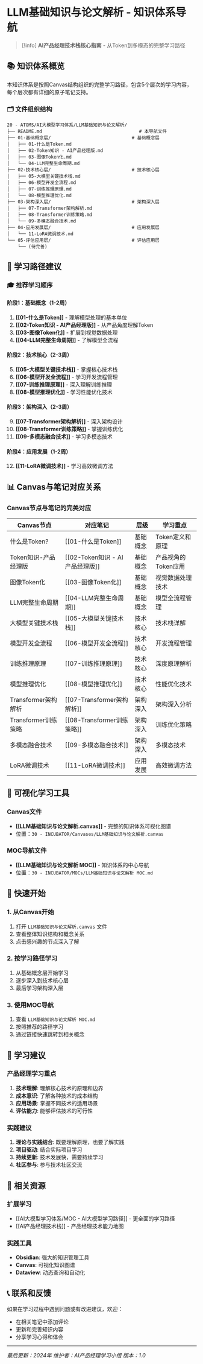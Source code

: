 # LLM基础知识与论文解析 - 知识体系导航

> [!info] **AI产品经理技术栈核心指南** - 从Token到多模态的完整学习路径

## 📚 知识体系概览

本知识体系是按照Canvas结构组织的完整学习路径，包含5个层次的学习内容，每个层次都有详细的原子笔记支持。

### 🗂️ 文件组织结构

```
20 - ATOMS/AI大模型学习体系/LLM基础知识与论文解析/
├── README.md                                    # 本导航文件
├── 01-基础概念层/                              # 基础概念层
│   ├── 01-什么是Token.md
│   ├── 02-Token知识 - AI产品经理版.md
│   ├── 03-图像Token化.md
│   └── 04-LLM完整生命周期.md
├── 02-技术核心层/                              # 技术核心层
│   ├── 05-大模型关键技术栈.md
│   ├── 06-模型开发全流程.md
│   ├── 07-训练推理原理.md
│   └── 08-模型推理优化.md
├── 03-架构深入层/                              # 架构深入层
│   ├── 07-Transformer架构解析.md
│   ├── 08-Transformer训练策略.md
│   └── 09-多模态融合技术.md
├── 04-应用发展层/                              # 应用发展层
│   └── 11-LoRA微调技术.md
└── 05-评估应用层/                              # 评估应用层
    └── (待完善)
```

## 🎯 学习路径建议

### 🎓 推荐学习顺序

#### 阶段1：基础概念（1-2周）
1. **[[01-什么是Token]]** - 理解模型处理的基本单位
2. **[[02-Token知识 - AI产品经理版]]** - 从产品角度理解Token
3. **[[03-图像Token化]]** - 扩展到视觉数据处理
4. **[[04-LLM完整生命周期]]** - 了解模型全流程

#### 阶段2：技术核心（2-3周）
5. **[[05-大模型关键技术栈]]** - 掌握核心技术栈
6. **[[06-模型开发全流程]]** - 学习开发流程管理
7. **[[07-训练推理原理]]** - 深入理解训练推理
8. **[[08-模型推理优化]]** - 学习性能优化技术

#### 阶段3：架构深入（2-3周）
9. **[[07-Transformer架构解析]]** - 深入架构设计
10. **[[08-Transformer训练策略]]** - 掌握训练优化
11. **[[09-多模态融合技术]]** - 学习多模态技术

#### 阶段4：应用发展（1-2周）
12. **[[11-LoRA微调技术]]** - 学习高效微调方法

## 📊 Canvas与笔记对应关系

### Canvas节点与笔记的完美对应

| Canvas节点 | 对应笔记 | 层级 | 学习重点 |
|-----------|---------|------|----------|
| 什么是Token? | [[01-什么是Token]] | 基础概念 | Token定义和原理 |
| Token知识-产品经理版 | [[02-Token知识 - AI产品经理版]] | 基础概念 | 产品视角的Token应用 |
| 图像Token化 | [[03-图像Token化]] | 基础概念 | 视觉数据处理技术 |
| LLM完整生命周期 | [[04-LLM完整生命周期]] | 基础概念 | 模型全流程管理 |
| 大模型关键技术栈 | [[05-大模型关键技术栈]] | 技术核心 | 技术栈详解 |
| 模型开发全流程 | [[06-模型开发全流程]] | 技术核心 | 开发流程管理 |
| 训练推理原理 | [[07-训练推理原理]] | 技术核心 | 深度原理解析 |
| 模型推理优化 | [[08-模型推理优化]] | 技术核心 | 性能优化技术 |
| Transformer架构解析 | [[07-Transformer架构解析]] | 架构深入 | 架构深入分析 |
| Transformer训练策略 | [[08-Transformer训练策略]] | 架构深入 | 训练优化策略 |
| 多模态融合技术 | [[09-多模态融合技术]] | 架构深入 | 多模态技术 |
| LoRA微调技术 | [[11-LoRA微调技术]] | 应用发展 | 高效微调方法 |

## 🎨 可视化学习工具

### Canvas文件
- **[[LLM基础知识与论文解析.canvas]]** - 完整的知识体系可视化图谱
- 位置：`30 - INCUBATOR/Canvases/LLM基础知识与论文解析.canvas`

### MOC导航文件
- **[[LLM基础知识与论文解析 MOC]]** - 知识体系的中心导航
- 位置：`30 - INCUBATOR/MOCs/LLM基础知识与论文解析 MOC.md`

## 🚀 快速开始

### 1. 从Canvas开始
1. 打开 `LLM基础知识与论文解析.canvas` 文件
2. 查看整体知识结构和概念关系
3. 点击感兴趣的节点深入了解

### 2. 按学习路径学习
1. 从基础概念层开始学习
2. 逐步深入到技术核心层
3. 最后学习架构深入层

### 3. 使用MOC导航
1. 查看 `LLM基础知识与论文解析 MOC.md`
2. 按照推荐的路径学习
3. 通过链接快速跳转到相关概念

## 📝 学习建议

### 产品经理学习重点
1. **技术理解**: 理解核心技术的原理和边界
2. **成本意识**: 了解各种技术的成本结构
3. **应用场景**: 掌握不同技术的适用场景
4. **评估能力**: 能够评估技术的可行性

### 实践建议
1. **理论与实践结合**: 既要理解原理，也要了解实践
2. **项目驱动**: 结合实际项目学习
3. **持续更新**: 技术发展快，需要持续学习
4. **社区参与**: 参与技术社区交流

## 🔗 相关资源

### 扩展学习
- [[AI大模型学习体系/MOC - AI大模型学习路径]] - 更全面的学习路径
- [[AI产品经理技术栈]] - 产品经理技术能力地图

### 实践工具
- **Obsidian**: 强大的知识管理工具
- **Canvas**: 可视化知识图谱
- **Dataview**: 动态查询和自动化

## 📞 联系和反馈

如果在学习过程中遇到问题或有改进建议，欢迎：
- 在相关笔记中添加评论
- 更新和完善知识内容
- 分享学习心得和体会

---

*最后更新：2024年*
*维护者：AI产品经理学习小组*
*版本：1.0*